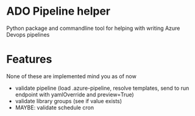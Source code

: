 # ADO Pipeline helper 

Python package and commandline tool for helping with writing Azure Devops pipelines

# Features
None of these are implemented mind you as of now

- validate pipeline (load .azure-pipeline, resolve templates, send to run endpoint with yamlOverride and preview=True)
- validate library groups (see if value exists)
- MAYBE: validate schedule cron
